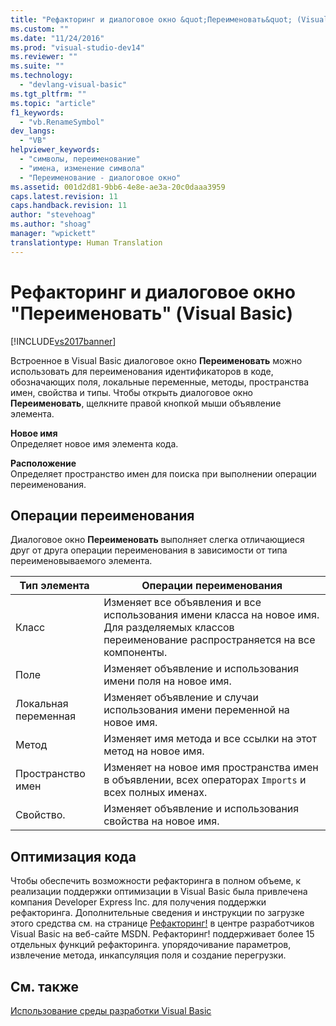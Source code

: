 ```yaml
---
title: "Рефакторинг и диалоговое окно &quot;Переименовать&quot; (Visual Basic) | Microsoft Docs"
ms.custom: ""
ms.date: "11/24/2016"
ms.prod: "visual-studio-dev14"
ms.reviewer: ""
ms.suite: ""
ms.technology: 
  - "devlang-visual-basic"
ms.tgt_pltfrm: ""
ms.topic: "article"
f1_keywords: 
  - "vb.RenameSymbol"
dev_langs: 
  - "VB"
helpviewer_keywords: 
  - "символы, переименование"
  - "имена, изменение символа"
  - "Переименование - диалоговое окно"
ms.assetid: 001d2d81-9bb6-4e8e-ae3a-20c0daaa3959
caps.latest.revision: 11
caps.handback.revision: 11
author: "stevehoag"
ms.author: "shoag"
manager: "wpickett"
translationtype: Human Translation
---
```

# Рефакторинг и диалоговое окно &quot;Переименовать&quot; (Visual Basic)
[!INCLUDE[vs2017banner](../../../csharp/includes/vs2017banner.md)]

Встроенное в Visual Basic диалоговое окно **Переименовать** можно использовать для переименования идентификаторов в коде, обозначающих поля, локальные переменные, методы, пространства имен, свойства и типы.  Чтобы открыть диалоговое окно **Переименовать**, щелкните правой кнопкой мыши объявление элемента.  
  
 **Новое имя**  
 Определяет новое имя элемента кода.  
  
 **Расположение**  
 Определяет пространство имен для поиска при выполнении операции переименования.  
  
## Операции переименования  
 Диалоговое окно **Переименовать** выполняет слегка отличающиеся друг от друга операции переименования в зависимости от типа переименовываемого элемента.  
  
|Тип элемента|Операции переименования|  
|------------------|-----------------------------|  
|Класс|Изменяет все объявления и все использования имени класса на новое имя.  Для разделяемых классов переименование распространяется на все компоненты.|  
|Поле|Изменяет объявление и использования имени поля на новое имя.|  
|Локальная переменная|Изменяет объявление и случаи использования имени переменной на новое имя.|  
|Метод|Изменяет имя метода и все ссылки на этот метод на новое имя.|  
|Пространство имен|Изменяет на новое имя пространства имен в объявлении, всех операторах `Imports` и всех полных именах.|  
|Свойство.|Изменяет объявление и использования свойства на новое имя.|  
  
## Оптимизация кода  
 Чтобы обеспечить возможности рефакторинга в полном объеме, к реализации поддержки оптимизации в Visual Basic была привлечена компания Developer Express Inc.  для получения поддержки рефакторинга.  Дополнительные сведения и инструкции по загрузке этого средства см. на странице [Рефакторинг\!](http://go.microsoft.com/fwlink/?LinkId=155788) в центре разработчиков Visual Basic на веб\-сайте MSDN.  Рефакторинг\!  поддерживает более 15 отдельных функций рефакторинга.  упорядочивание параметров, извлечение метода, инкапсуляция поля и создание перегрузки.  
  
## См. также  
 [Использование среды разработки Visual Basic](../../../visual-basic/developing-apps/using-ide/using-the-visual-basic-development-environment.md)